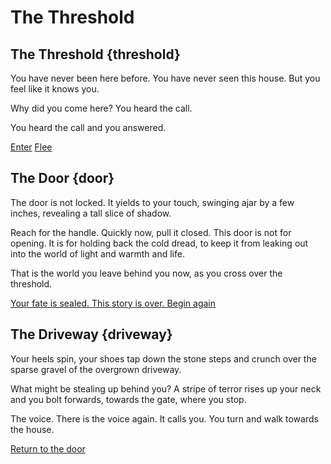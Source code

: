 # The Threshold

## The Threshold {threshold}

You have never been here before. You have never seen this house. But you feel like it knows you.

Why did you come here? You heard the call.

You heard the call and you answered.

[Enter](door)
[Flee](driveway)

## The Door {door}

The door is not locked. It yields to your touch, swinging ajar by a few inches, revealing a tall slice of shadow.

Reach for the handle. Quickly now, pull it closed. This door is not for opening. It is for holding back the cold dread, to keep it from leaking out into the world of light and warmth and life.

That is the world you leave behind you now, as you cross over the threshold.

[Your fate is sealed. This story is over. Begin again](threshold)

## The Driveway {driveway}

Your heels spin, your shoes tap down the stone steps and crunch over the sparse gravel of the overgrown driveway. 

What might be stealing up behind you? A stripe of terror rises up your neck and you bolt forwards, towards the gate, where you stop. 

The voice. There is the voice again. It calls you. You turn and walk towards the house.

[Return to the door](door)